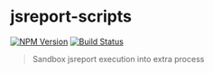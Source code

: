 # jsreport-scripts
[![NPM Version](http://img.shields.io/npm/v/jsreport-worker.svg?style=flat-square)](https://npmjs.com/package/jsreport-worker)
[![Build Status](https://travis-ci.org/jsreport/jsreport-worker.png?branch=master)](https://travis-ci.org/jsreport/jsreport-worker)

> Sandbox jsreport execution into extra process
